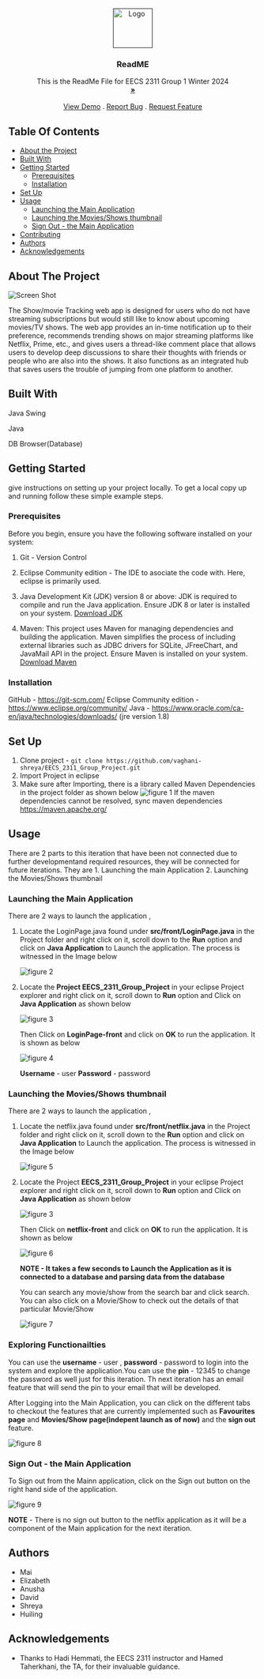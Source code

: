 <br/>
<p align="center">
  <a href="">
    <img src="" alt="Logo" width="80" height="80">
  </a>

  <h3 align="center">ReadME</h3>

  <p align="center">
   This is the ReadMe File for EECS 2311 Group 1 Winter 2024
    <br/>
    <a href="https://github.com/ShaanCoding/ReadME-Generator"><strong>»</strong></a>
    <br/>
    <br/>
    <a href="">View Demo</a>
    .
    <a href="">Report Bug</a>
    .
    <a href="">Request Feature</a>
  </p>
</p>


## Table Of Contents

* [About the Project](#about-the-project)
* [Built With](#built-with)
* [Getting Started](#getting-started)
  * [Prerequisites](#prerequisites)
  * [Installation](#installation)
* [Set Up](#Set-Up)
* [Usage](#usage)
  * [Launching the Main Application](#Launching-the-Main-Application)
  * [Launching the Movies/Shows thumbnail](#Launching-the-Movies/Shows-thumbnail)
  * [Sign Out - the Main Application](Sign-Out---the-Main-Application)
* [Contributing](#contributing)
* [Authors](#authors)
* [Acknowledgements](#acknowledgements)

## About The Project

![Screen Shot](images/screenshot.png)

The Show/movie Tracking web app is designed for users who do not have streaming subscriptions but would still like to know about upcoming movies/TV shows. The web app provides an in-time notification up to their preference, recommends trending shows on major streaming platforms like Netflix, Prime, etc., and gives users a thread-like comment place that allows users to develop deep discussions to share their thoughts with friends or people who are also into the shows. It also functions as an integrated hub that saves users the trouble of jumping from one platform to another.

## Built With

Java Swing

Java

DB Browser(Database)

## Getting Started
give instructions on setting up your project locally.
To get a local copy up and running follow these simple example steps.

### Prerequisites

Before you begin, ensure you have the following software installed on your system:
 
1. Git - Version Control

2. Eclipse Community edition - The IDE to asociate the code with. Here, eclipse is primarily used.

3. Java Development Kit (JDK) version 8 or above: JDK is required to compile and run the Java application. Ensure JDK 8 or later is installed on your system. [Download JDK](https://www.oracle.com/java/technologies/javase/javase-jdk8-downloads.html)

4. Maven: This project uses Maven for managing dependencies and building the application. Maven simplifies the process of including external libraries such as JDBC drivers for SQLite, JFreeChart, and JavaMail API in the project. Ensure Maven is installed on your system. [Download Maven](https://maven.apache.org/download.cgi)



### Installation

 GitHub - https://git-scm.com/
 Eclipse Community edition - https://www.eclipse.org/community/
 Java - https://www.oracle.com/ca-en/java/technologies/downloads/
 (jre version 1.8)


## Set Up

1. Clone project - `git clone https://github.com/vaghani-shreya/EECS_2311_Group_Project.git`
2. Import Project in eclipse
3. Make sure after Importing, there is a library called Maven Dependencies in the project folder as shown below
  ![figure 1](Images/Image1.png)
If the maven dependencies cannot be resolved, sync maven dependencies  https://maven.apache.org/


## Usage

There are 2 parts to this iteration that have been not connected due to further developmentand required resources, they will be connected for future iterations.
They are 1. Launching the  main Application 
         2. Launching the Movies/Shows thumbnail 

  ### Launching the Main Application 
  There are 2 ways to launch the application , 

  1. Locate the LoginPage.java found under **src/front/LoginPage.java** in the Project folder and right click on it, scroll down to the **Run** option and click on **Java Application** to Launch the application.
     The process is witnessed in the Image below
     
      ![figure 2](Images/Image2.png)

2. Locate the **Project EECS_2311_Group_Project** in your eclipse Project explorer and right click on it, scroll down to **Run** option and Click on **Java Application** as shown below
   
    ![figure 3](Images/Image3.png)


   Then Click on **LoginPage-front** and click on **OK** to run the application. It is shown as below
   
    ![figure 4](Images/Image4.png)

   **Username** - user
   **Password** - password 

   
  ### Launching the Movies/Shows thumbnail
  There are 2 ways to launch the application ,

 1. Locate the netflix.java found under **src/front/netflix.java** in the Project folder and right click on it, scroll down to the **Run** option and click on **Java Application** to Launch the application.
     The process is witnessed in the Image below

     ![figure 5](Images/Image5.png)

2. Locate the Project **EECS_2311_Group_Project** in your eclipse Project explorer and right click on it, scroll down to **Run** option and Click on **Java Application** as shown below
   
   
    ![figure 3](Images/Image3.png)


   Then Click on **netflix-front** and click on **OK** to run the application. It is shown as below
   
    ![figure 6](Images/Image6.png)

   **NOTE - It takes a few seconds to Launch the Application as it is connected to a database and parsing data from the database**

   You can search any movie/show from the search bar and click search. You can also click on a Movie/Show to check out the details of that particular Movie/Show

     ![figure 7](Images/Image7.png)

### Exploring Functionailties 

You can use the **username** - user , **password** - password to login into the system and explore the application.You can use the **pin** - 12345 to change the password as well just for this iteration. Th next iteration has an email feature that will send the pin to your email that will be developed.

After Logging into the Main Application, you can click on the different tabs to checkout the features that are currently implemented such as **Favourites page** and **Movies/Show page(indepent launch as of now)** and the **sign out** feature.

   ![figure 8](Images/Image9.png)


### Sign Out - the Main Application

To Sign out from the Mainn application, click on the Sign out button on the right hand side of the application.

 ![figure 9](Images/Image8.png)

 **NOTE** - There is no sign out button to the netflix application as it will be a component of the Main application for the next iteration.


## Authors
- Mai
- Elizabeth
- Anusha
- David
- Shreya
- Huiling


## Acknowledgements
- Thanks to Hadi Hemmati, the EECS 2311 instructor and Hamed Taherkhani, the TA, for their invaluable guidance.

